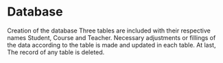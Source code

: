 # Database

Creation of the database
Three tables are included with their respective names Student, Course and Teacher.
Necessary adjustments or fillings of the data according to the table is made and updated in each table.
At last, The record of any table is deleted.
